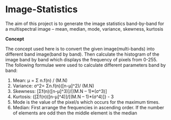 # Image-Statistics

The aim of this project is to generate the image statistics band-by-band for a multispectral image – mean, median, mode, variance, skewness, kurtosis

**Concept**

The concept used here is to convert the given image(multi-bands) into different band image(band by band). Then calculate the histogram of the image band by band which displays the frequency of pixels from 0-255. The following formulae were used to calculate different parameters band by band:

1. Mean: μ = Σ n.f(n) / (M.N)
2. Variance: σ^2= Σn.f(n)([n-μ]^2)/ (M.N)
3. Skewness: [Σf(n)([n-μ]^3)]/[(M.N – 1)*(σ^3)]
4. Kurtosis: {[Σf(n)([n-μ]^4)]/[(M.N – 1)*(σ^4)]} - 3
5. Mode is the value of the pixel/s which occurs for the maximum times.
6. Median: First arrange the frequencies in ascending order. If the number of elements are odd then the middle element is the median
